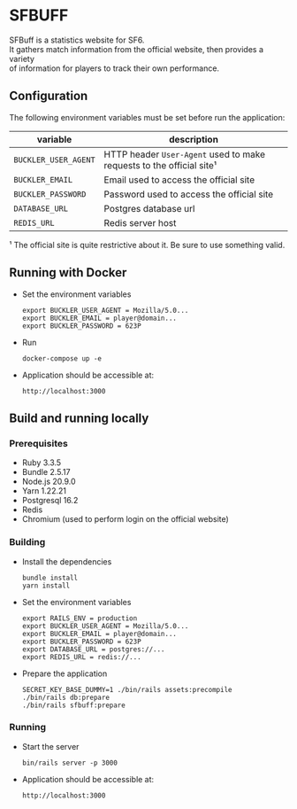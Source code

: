 # SFBUFF

SFBuff is a statistics website for SF6.  
It gathers match information from the official website, then provides a variety  
of information for players to track their own performance.

## Configuration

The following environment variables must be set before run the application:

| variable                                       | description                                                          |
| ---------------------------------------------- | -------------------------------------------------------------------- |
| `BUCKLER_USER_AGENT`                           | HTTP header `User-Agent` used to make requests to the official site¹ |
| `BUCKLER_EMAIL`                                | Email used to access the official site                               |
| `BUCKLER_PASSWORD`                             | Password used to access the official site                            |
| `DATABASE_URL`                                 | Postgres database url                                                |
| `REDIS_URL`                                    | Redis server host                                                    |

¹ The official site is quite restrictive about it. Be sure to use something valid.

## Running with Docker

- Set the environment variables

      export BUCKLER_USER_AGENT = Mozilla/5.0...
      export BUCKLER_EMAIL = player@domain...
      export BUCKLER_PASSWORD = 623P
    
- Run

      docker-compose up -e

- Application should be accessible at:

      http://localhost:3000

## Build and running locally

### Prerequisites

- Ruby 3.3.5
- Bundle 2.5.17
- Node.js 20.9.0
- Yarn 1.22.21
- Postgresql 16.2
- Redis
- Chromium (used to perform login on the official website)

### Building

- Install the dependencies

      bundle install
      yarn install
  
- Set the environment variables

      export RAILS_ENV = production
      export BUCKLER_USER_AGENT = Mozilla/5.0...
      export BUCKLER_EMAIL = player@domain...
      export BUCKLER_PASSWORD = 623P
      export DATABASE_URL = postgres://...
      export REDIS_URL = redis://...

- Prepare the application

      SECRET_KEY_BASE_DUMMY=1 ./bin/rails assets:precompile
      ./bin/rails db:prepare
      ./bin/rails sfbuff:prepare

### Running

- Start the server

      bin/rails server -p 3000
  
- Application should be accessible at:
  
      http://localhost:3000
